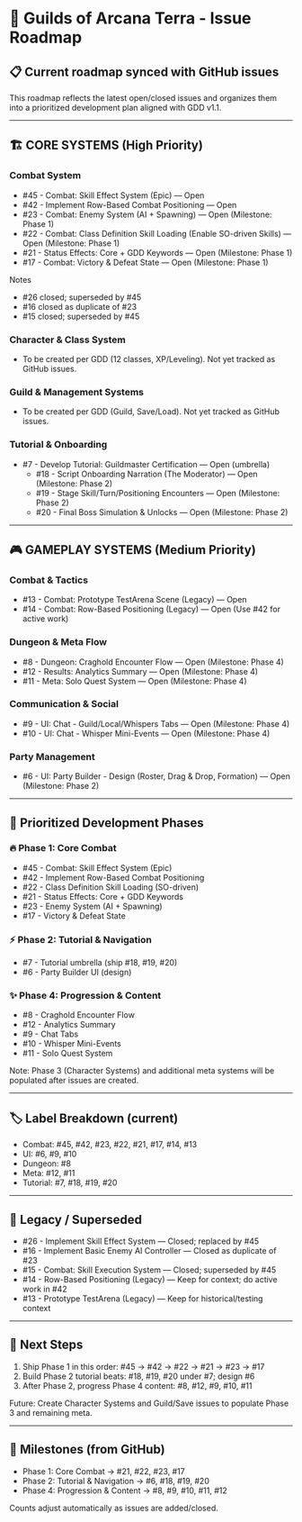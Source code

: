 # 🎯 Guilds of Arcana Terra - Issue Roadmap

## 📋 Current roadmap synced with GitHub issues

This roadmap reflects the latest open/closed issues and organizes them into a prioritized development plan aligned with GDD v1.1.

---

## 🏗️ CORE SYSTEMS (High Priority)

### Combat System
- #45 - Combat: Skill Effect System (Epic) — Open
- #42 - Implement Row-Based Combat Positioning — Open
- #23 - Combat: Enemy System (AI + Spawning) — Open (Milestone: Phase 1)
- #22 - Combat: Class Definition Skill Loading (Enable SO-driven Skills) — Open (Milestone: Phase 1)
- #21 - Status Effects: Core + GDD Keywords — Open (Milestone: Phase 1)
- #17 - Combat: Victory & Defeat State — Open (Milestone: Phase 1)

Notes
- #26 closed; superseded by #45
- #16 closed as duplicate of #23
- #15 closed; superseded by #45

### Character & Class System
- To be created per GDD (12 classes, XP/Leveling). Not yet tracked as GitHub issues.

### Guild & Management Systems
- To be created per GDD (Guild, Save/Load). Not yet tracked as GitHub issues.

### Tutorial & Onboarding
- #7 - Develop Tutorial: Guildmaster Certification — Open (umbrella)
  - #18 - Script Onboarding Narration (The Moderator) — Open (Milestone: Phase 2)
  - #19 - Stage Skill/Turn/Positioning Encounters — Open (Milestone: Phase 2)
  - #20 - Final Boss Simulation & Unlocks — Open (Milestone: Phase 2)

---

## 🎮 GAMEPLAY SYSTEMS (Medium Priority)

### Combat & Tactics
- #13 - Combat: Prototype TestArena Scene (Legacy) — Open
- #14 - Combat: Row-Based Positioning (Legacy) — Open (Use #42 for active work)

### Dungeon & Meta Flow
- #8 - Dungeon: Craghold Encounter Flow — Open (Milestone: Phase 4)
- #12 - Results: Analytics Summary — Open (Milestone: Phase 4)
- #11 - Meta: Solo Quest System — Open (Milestone: Phase 4)

### Communication & Social
- #9 - UI: Chat - Guild/Local/Whispers Tabs — Open (Milestone: Phase 4)
- #10 - UI: Chat - Whisper Mini-Events — Open (Milestone: Phase 4)

### Party Management
- #6 - UI: Party Builder - Design (Roster, Drag & Drop, Formation) — Open (Milestone: Phase 2)

---

## 🧭 Prioritized Development Phases

### 🔥 Phase 1: Core Combat
- #45 - Combat: Skill Effect System (Epic)
- #42 - Implement Row-Based Combat Positioning
- #22 - Class Definition Skill Loading (SO-driven)
- #21 - Status Effects: Core + GDD Keywords
- #23 - Enemy System (AI + Spawning)
- #17 - Victory & Defeat State

### ⚡ Phase 2: Tutorial & Navigation
- #7 - Tutorial umbrella (ship #18, #19, #20)
- #6 - Party Builder UI (design)

### ✨ Phase 4: Progression & Content
- #8 - Craghold Encounter Flow
- #12 - Analytics Summary
- #9 - Chat Tabs
- #10 - Whisper Mini-Events
- #11 - Solo Quest System

Note: Phase 3 (Character Systems) and additional meta systems will be populated after issues are created.

---

## 🏷️ Label Breakdown (current)

- Combat: #45, #42, #23, #22, #21, #17, #14, #13
- UI: #6, #9, #10
- Dungeon: #8
- Meta: #12, #11
- Tutorial: #7, #18, #19, #20

---

## 🧪 Legacy / Superseded

- #26 - Implement Skill Effect System — Closed; replaced by #45
- #16 - Implement Basic Enemy AI Controller — Closed as duplicate of #23
- #15 - Combat: Skill Execution System — Closed; superseded by #45
- #14 - Row-Based Positioning (Legacy) — Keep for context; do active work in #42
- #13 - Prototype TestArena (Legacy) — Keep for historical/testing context

---

## 🎯 Next Steps

1) Ship Phase 1 in this order: #45 → #42 → #22 → #21 → #23 → #17
2) Build Phase 2 tutorial beats: #18, #19, #20 under #7; design #6
3) After Phase 2, progress Phase 4 content: #8, #12, #9, #10, #11

Future: Create Character Systems and Guild/Save issues to populate Phase 3 and remaining meta.

---

## 📌 Milestones (from GitHub)

- Phase 1: Core Combat → #21, #22, #23, #17
- Phase 2: Tutorial & Navigation → #6, #18, #19, #20
- Phase 4: Progression & Content → #8, #9, #10, #11, #12

Counts adjust automatically as issues are added/closed. 